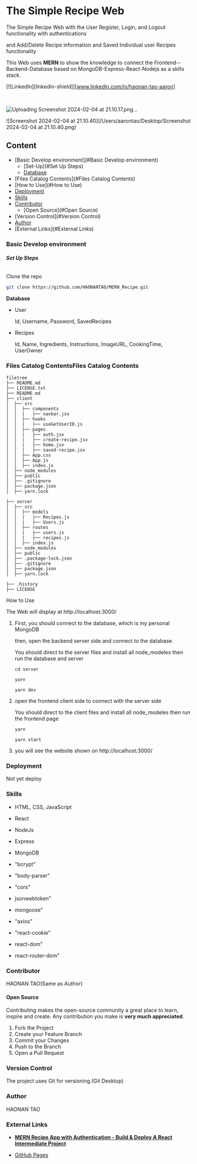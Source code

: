 # The Simple Recipe Web

The Simple Recipe Web with the User Register, Login, and Logout functionality with authentications

and Add/Delete Recipe information and Saved Individual user Recipes functionality

This Web uses **MERN** to show the knowledge to connect the Frontend--Backend-Database based on MongoDB-Express-React-Nodejs as a skills stack.

<!-- PROJECT SHIELDS -->

[![LinkedIn][linkedin-shield]][www.linkedin.com/in/haonan-tao-aaron]

<!-- PROJECT IMAGES -->
<br />

![Uploading Screenshot 2024-02-04 at 21.10.17.png…]()


![Screenshot 2024-02-04 at 21.10.40](/Users/aarontao/Desktop/Screenshot 2024-02-04 at 21.10.40.png)


## Content

- [Basic Develop environment](#Basic Develop environment)
  - [Set-Up](#Set Up Steps)
  - [Database](#Database)
- [Files Catalog Contents](#Files Catalog Contents)
- [How to Use](#How to Use)
- [Deployment](#Deployment)
- [Skills](#Skills)
- [Contributor](#Contributor)
  - [Open Source](#Open Source)
- [Version Control](#Version Control)
- [Author](#Author)
- [External Links](#External Links)

### Basic Develop environment

###### **Set Up Steps**

Clone the repo

```sh
git clone https://github.com/HAONANTAO/MERN_Recipe.git
```

**Database**

* User

  Id, Username, Password, SavedRecipes

* Recipes

  Id, Name, Ingredients, Instructions, ImageURL, CookingTime, UserOwner

  

### Files Catalog ContentsFiles Catalog Contents

```
filetree 
├── README.md
├── LICENSE.txt
├── README.md
├── client
│  ├── src
│  │  ├── components
│  │  |   ├── navbar.jsx
│  │  ├── hooks
│  │  |   ├── useGetUserID.js
│  │  ├── pages
│  │  |   ├── auth.jsx
│  │  |   ├── create-recipe.jsx
│  │  |   ├── home.jsx
│  │  |   ├── saved-recipe.jsx
│  │  ├── App.css
│  │  ├── App.js
│  │  ├── index.js
│  ├── node_modules
│  ├── public
│  ├── .gitignore
│  ├── package.json
│  ├── yarn.lock

├── server
│  ├── src
│  │  ├── models
│  │  |   ├── Recipes.js
│  │  |   ├── Users.js
│  │  ├── routes
│  │  |   ├── users.js
│  │  |   ├── recipes.js
│  │  ├── index.js
│  ├── node_modules
│  ├── public
│  ├── .package-lock.json
│  ├── .gitignore
│  ├── package.json
│  ├── yarn.lock

├── .history
├── LICENSE

```

How to Use

The Web will display at http://localhost:3000/

1. First, you should connect to the database, which is my personal MongoDB

   then, open the backend server side and connect to the database.

   You should direct to the server files and install all node_modeles then run the database and server 

   ```
   cd server
   ```

   ```
   yarn
   ```

   ```
   yarn dev
   ```

   

2. open the frontend client side to connect with the server side

   You should direct to the client files and install all node_modeles then run the frontend page

   ```
   yarn
   ```

   ```
   yarn start
   ```

   

3. you will see the website shown on http://localhost:3000/

   

### Deployment

Not yet deploy



### Skills

- HTML, CSS, JavaScript

- React

- NodeJs

- Express

- MongoDB

- "bcrypt"

- "body-parser"

- "cors"

- jsonwebtoken"

- mongoose"

- "axios"

- "react-cookie"

- react-dom"

- react-router-dom"

  

### Contributor

HAONAN TAO(Same as Author)



#### Open Source

Contributing makes the open-source community a great place to learn, inspire and create. Any contribution you make is **very much appreciated**.


1. Fork the Project
2. Create your Feature Branch 
3. Commit your Changes 
4. Push to the Branch
5. Open a Pull Request



### Version Control

The project uses Git for versioning.(Git Desktop)



### Author

HAONAN TAO



### External Links


- [**MERN Recipe App with Authentication - Build & Deploy A React Intermediate Project** ](https://www.youtube.com/watch?v=P43DW3HUUH8)

  

- [GitHub Pages](https://github.com/HAONANTAO/MERN_Recipe)



